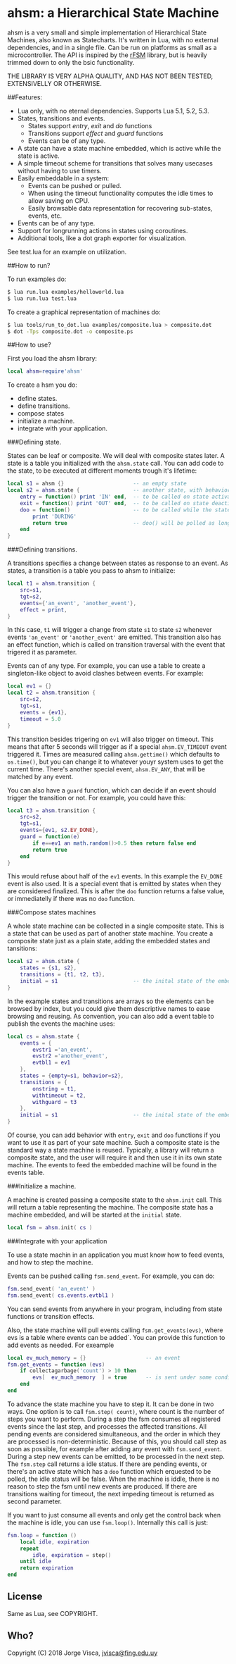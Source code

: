 # ahsm: a Hierarchical State Machine

ahsm is a very small and simple implementation of Hierarchical State Machines, also known as Statecharts. It's written in Lua, with no external dependencies, and in a single file. Can be run on platforms as small as a microcontroller. The API is inspired by the [rFSM](https://github.com/kmarkus/rFSM) library, but is heavily trimmed down to only the bsic functionality.

THE LIBRARY IS VERY ALPHA QUALITY, AND HAS NOT BEEN TESTED, EXTENSIVELLY OR OTHERWISE.

##Features:

- Lua only, with no eternal dependencies. Supports Lua 5.1, 5.2, 5.3.
- States, transitions and events.
	- States support *entry*, *exit* and *do* functions
	- Transitions support *effect* and *guard* functions
	- Events can be of any type.
- A state can have a state machine embedded, which is active while the state is active. 
- A simple timeout scheme for transitions that solves many usecases without having to use timers.
- Easily embeddable in a system:
	- Events can be pushed or pulled.
	- When using the timeout functionality computes the idle times to allow saving on CPU.
	- Easily browsable data representation for recovering sub-states, events, etc.
- Events can be of any type.
- Support for longrunning actions in states using coroutines.
- Additional tools, like a dot graph exporter for visualization.

See test.lua for an example on utilization.


##How to run?

To run examples do:

~~~bash
$ lua run.lua examples/helloworld.lua
$ lua run.lua test.lua
~~~

To create a graphical representation of machines do:

~~~bash
$ lua tools/run_to_dot.lua examples/composite.lua > composite.dot
$ dot -Tps composite.dot -o composite.ps
~~~


##How to use?

First you load the ahsm library:

~~~lua
local ahsm=require'ahsm'
~~~

To create a hsm you do:

- define states.
- define transitions.
- compose states
- initialize a machine.
- integrate with your application.

###Defining state.

States can be leaf or composite. We will deal with composite states later. A state is a table you initialized with the `ahsm.state` call. You can add code to the state, to be executed at different moments trough it's lifetime:

~~~lua
local s1 = ahsm {}                      -- an empty state
local s2 = ahsm.state {                 -- another state, with behavior
	entry = function() print 'IN' end,  -- to be called on state activation
	exit = function() print 'OUT' end,  -- to be called on state deactivation
	doo = function()                    -- to be called while the state is active
		print 'DURING'
		return true                     -- doo() will be polled as long as it returns true
	end
}
~~~

###Defining transitions.

A transitions specifies a change between states as response to an event. As states, a transition is a table you pass to ahsm to initialize:

~~~lua
local t1 = ahsm.transition {
    src=s1,
    tgt=s2,
    events={'an_event', 'another_event'},
    effect = print,
}
~~~


In this case, `t1` will trigger a change from state `s1` to state `s2` whenever events `'an_event'` or `'another_event'` are emitted. This transition also has an effect function, which is called on transition traversal with the event that trigered it as parameter.

Events can of any type. For example, you can use a table to create a singleton-like object to avoid clashes between events. For example:

~~~lua
local ev1 = {}
local t2 = ahsm.transition {
    src=s2,
    tgt=s1,
    events = {ev1},
    timeout = 5.0
}
~~~

This transition besides trigering on `ev1` will also trigger on timeout. This means that after 5 seconds will trigger as if a special `ahsm.EV_TIMEOUT` event triggered it. Times are measured calling `ahsm.gettime()` which defaults to `os.time()`, but you can change it to whatever youyr system uses to get the current time. There's another special event, `ahsm.EV_ANY`, that will be matched by any event.

You can also have a `guard` function, which can decide if an event should trigger the transition or not. For example, you could have this:

~~~lua
local t3 = ahsm.transition {
    src=s2,
    tgt=s1,
    events={ev1, s2.EV_DONE},
    guard = function(e)
        if e==ev1 an math.random()>0.5 then return false end
        return true
    end
}
~~~

This would refuse about half of the `ev1` events. In this example the `EV_DONE` event is also used. It is a special event that is emitted by states when they are considered finalized. This is  after the `doo` function returns a false value, or immediatelly if there was no `doo` function.

###Compose states machines

A whole state machine can be collected in a single composite state. This is a state that can be used  as part of another state machine. You create a composite state just as a plain state, adding the embedded states and tansitions:

~~~lua
local s2 = ahsm.state {
    states = {s1, s2},
    transitions = {t1, t2, t3},
    initial = s1                        -- the inital state of the embedded machine
}
~~~

In the example states and transitions are arrays so the elements can be browsed by index, but you could give them descriptive names to ease browsing and reusing. As convention, you can also add a event table to publish the events the machine uses:

~~~lua
local cs = ahsm.state {
    events = {
        evstr1 ='an_event',
        evstr2 ='another_event',
        evtbl1 = ev1
    },
    states = {empty=s1, behavior=s2},
    transitions = {
        onstring = t1,
        withtimeout = t2,
        withguard = t3
    },
    initial = s1                        -- the inital state of the embedded machine
}
~~~

Of course, you can add behavior with `entry`, `exit` and `doo` functions if you want to use it as part of your sate machine. Such a composite state is the standard way a state machine is reused. Typically, a library will return a composite state, and the user will require it and then use it in its own state machine. The events to feed the embedded machine will be found in the events table.


###Initialize a machine.

A machine is created passing a composite state to the `ahsm.init` call. This will return a table representing the machine. The composite state has a machine embedded, and will be started at the `initial` state.

~~~lua
local fsm = ahsm.init( cs )
~~~


###Integrate with your application

To use a state machin in an application you must know how to feed events, and how to step the machine.


Events can be pushed calling `fsm.send_event`. For example, you can do:

~~~lua
fsm.send_event( 'an_event' )
fsm.send_event( cs.events.evtbl1 )
~~~

You can send events from anywhere in your program, including from state functions or transition effects.

Also, the state machine will pull events calling `fsm.get_events(evs)`, where evs is a table where events can be added`. You can provide this function to add events as needed. For exeample

~~~lua
local ev_much_memory = {}					-- an event
fsm.get_events = function (evs)
	if collectagarbage('count') > 10 then
		evs[  ev_much_memory  ] = true		-- is sent under some conditions
	end
end
~~~

To advance the state machine you have to step it. It can be done in two ways. One option is to call `fsm.step( count)`, where count is the number of steps you want to perform. During a step the fsm consumes all registered events since the last step, and processes the affected transitions. All pending events are considered simultaneous, and the order in which they are processed is non-deterministic. Because of this, you should call step as soon as possible, for example after adding any event with `fsm.send_event`. During a step new events can be emitted, to be processed in the next step. The `fsm.step` call returns a idle status. If there are pending events, or there's an active state which has a `doo` function which erquested to be polled, the idle status will be false. When the machine is iddle, there is no reason to step the fsm until new events are produced. If there are transitions waiting for timeout, the next impeding timeout is returned as second parameter.

If you want to just consume all events and only get the control back when the machine is idle, you can use `fsm.loop()`. Internally this call is just:

~~~lua
fsm.loop = function ()
	local idle, expiration 
	repeat
		idle, expiration = step()
	until idle
	return expiration
end
~~~



## License

Same as Lua, see COPYRIGHT.


## Who?

Copyright (C) 2018 Jorge Visca, jvisca@fing.edu.uy

